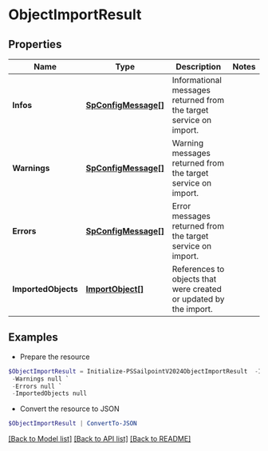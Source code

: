 # ObjectImportResult
## Properties

Name | Type | Description | Notes
------------ | ------------- | ------------- | -------------
**Infos** | [**SpConfigMessage[]**](SpConfigMessage.md) | Informational messages returned from the target service on import. | 
**Warnings** | [**SpConfigMessage[]**](SpConfigMessage.md) | Warning messages returned from the target service on import. | 
**Errors** | [**SpConfigMessage[]**](SpConfigMessage.md) | Error messages returned from the target service on import. | 
**ImportedObjects** | [**ImportObject[]**](ImportObject.md) | References to objects that were created or updated by the import. | 

## Examples

- Prepare the resource
```powershell
$ObjectImportResult = Initialize-PSSailpointV2024ObjectImportResult  -Infos null `
 -Warnings null `
 -Errors null `
 -ImportedObjects null
```

- Convert the resource to JSON
```powershell
$ObjectImportResult | ConvertTo-JSON
```

[[Back to Model list]](../README.md#documentation-for-models) [[Back to API list]](../README.md#documentation-for-api-endpoints) [[Back to README]](../README.md)

